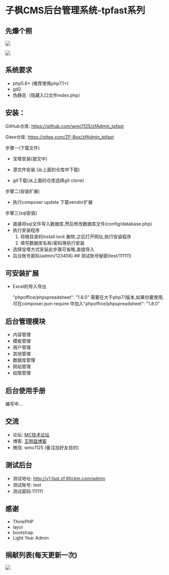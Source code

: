 # 子枫CMS后台管理系统-tpfast系列
## 先爆个照
![](https://i.loli.net/2019/11/20/ImLWKz8apSogZGC.jpg)

![](https://i.loli.net/2019/11/20/cWHMdTeRrqiZo41.jpg)
## 系统要求
 + php5.6+ (推荐使用php7.1+)
 + gd2
 + 伪静态（隐藏入口文件index.php）

## 安装：
GitHub仓库:  https://github.com/wmc1125/zfAdmin_tpfast

Gitee仓库:  https://gitee.com/ZF-Box/zfAdmin_tpfast

步骤一(下载文件)
+  宝塔安装(提交中)

+  源文件安装 (从上面的仓库中下载)

+ git下载(从上面的仓库选择git clone)

步骤二(安装扩展)
+ 执行composer update 下载vendor扩展

步骤三(sql安装)
+ 直接将sql文件导入数据库,然后修改数据库文件(config/database.php)
+ 执行安装程序
	1. 将根目录的install.lock 删除,之后打开网址,执行安装程序
	2. 填写数据库名称/密码等执行安装
+ 选择宝塔方式安装此步骤可省略,直接导入
+ 后台账号密码(admin/123456) ## 测试账号秘密(test/111111)

## 可安装扩展
+ Excel的导入导出
  
  "phpoffice/phpspreadsheet": "1.8.0" 需要在大于php7.1版本,如果你要使用,可在composer.json require 中加入"phpoffice/phpspreadsheet": "1.8.0"


## 后台管理模块
 + 内容管理
 + 模板管理
 + 用户管理
 + 其他管理
 + 数据库管理
 + 网站管理
 + 权限管理

## 后台使用手册
编写中...

## 交流
+ 论坛: [MC技术论坛](http://bbs.wangmingchang.com/forum.php?mod=forumdisplay&fid=77 "MC技术论坛")
+ 博客: [王明昌博客](http://www.wangmingchang.com/ "王明昌博客")
+ 微信: wmc1125  (备注加好友目的)

## 测试后台
+ 测试地址: http://v1.fast.zf.90ckm.com/admin
+ 测试账号: test
+ 测试密码:111111

## 感谢
 + ThinkPHP
 + layui
 + bootstrap
 + Light Year Admin

 ## 捐献列表(每天更新一次)

[![](https://mctool.wangmingchang.com/api/api/rand_pic)](http://mctool.wangmingchang.com/index/jspay/dashang)
 